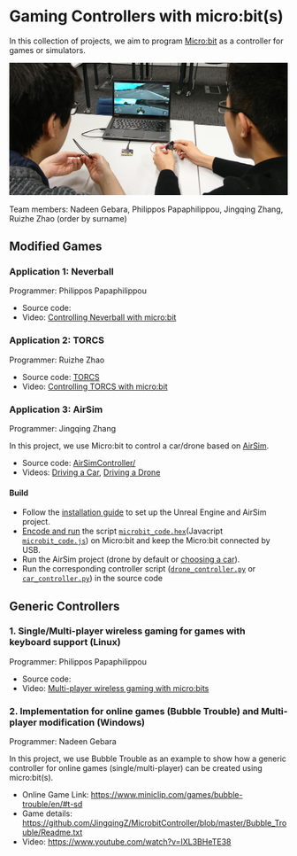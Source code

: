 # Gaming Controllers with micro:bit(s)

In this collection of projects, we aim to program [Micro:bit](http://microbit.org) as a controller for games or simulators.

![alt text](https://github.com/JingqingZ/MicrobitController/blob/master/featured-image.jpg)

Team members: Nadeen Gebara, Philippos Papaphilippou, Jingqing Zhang, Ruizhe Zhao (order by surname)

## Modified Games

### Application 1: Neverball

Programmer: Philippos Papaphilippou

* Source code: 
* Video: [Controlling Neverball with micro:bit](https://www.youtube.com/watch?v=hTfFDC1JrFI)

### Application 2: TORCS

Programmer: Ruizhe Zhao

* Source code: [TORCS](TORCS/)
* Video: [Controlling TORCS with micro:bit](https://www.youtube.com/watch?v=RPB93Nunz84)

### Application 3: AirSim

Programmer: Jingqing Zhang

In this project, we use Micro:bit to control a car/drone based on [AirSim](https://github.com/Microsoft/AirSim).

* Source code: [AirSimController/](AirSimController/)
* Videos: [Driving a Car](https://youtu.be/zstsjKxvT5Q), [Driving a Drone](https://youtu.be/9aTPj4cjNWE)

#### Build
* Follow the [installation guide](https://github.com/Microsoft/AirSim) to set up the Unreal Engine and AirSim project.
* [Encode and run](https://www.microbit.co.uk/device/usb) the script [`microbit_code.hex`](AirSimController/microbit_code.hex)(Javacript [`microbit_code.js`](AirSimController/microbit_code.js)) on Micro:bit and keep the Micro:bit connected by USB.
* Run the AirSim project (drone by default or [choosing a car](https://github.com/Microsoft/AirSim/blob/master/docs/using_car.md)).
* Run the corresponding controller script ([`drone_controller.py`](AirSimController/drone_controller.py) or [`car_controller.py`](AirSimController/car_controller.py)) in the source code

## Generic Controllers

### 1. Single/Multi-player wireless gaming for games with keyboard support (Linux)
Programmer: Philippos Papaphilippou

* Source code: 
* Video: [Multi-player wireless gaming with micro:bits](https://www.youtube.com/watch?v=YR-1VejseQA)

### 2. Implementation for online games (Bubble Trouble) and Multi-player modification (Windows)
Programmer: Nadeen Gebara

In this project, we use Bubble Trouble as an example to show how a generic controller for online games (single/multi-player) can be created using micro:bit(s).

* Online Game Link: https://www.miniclip.com/games/bubble-trouble/en/#t-sd
* Game details: https://github.com/JingqingZ/MicrobitController/blob/master/Bubble_Trouble/Readme.txt
* Video: https://www.youtube.com/watch?v=IXL3BHeTE38



